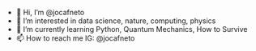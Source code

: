 - 👋 Hi, I’m @jocafneto
- 👀 I’m interested in data science, nature, computing, physics
- 🌱 I’m currently learning Python, Quantum Mechanics, How to Survive
- 📫 How to reach me IG: @jocafneto

<!---
jocafneto/jocafneto is a ✨ special ✨ repository because its `README.md` (this file) appears on your GitHub profile.
You can click the Preview link to take a look at your changes.
--->
